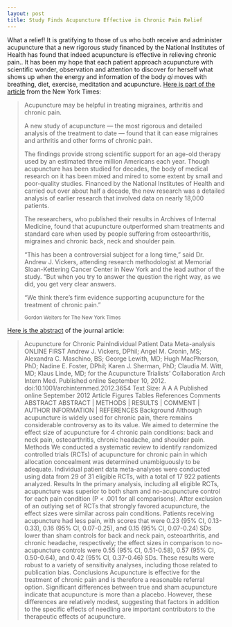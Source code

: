 ```yaml
---
layout: post
title: Study Finds Acupuncture Effective in Chronic Pain Relief
---
```

What a relief!  It is gratifying to those of us who both receive and
administer acupuncture that a new rigorous study financed by the National
Institutes of Health has found that indeed acupuncture is effective in
relieving chronic pain..  It has been my hope that each patient approach
acupuncture with scientific wonder, observation and attention to discover for
herself what shows up when the energy and information of the body _qi_ moves
with breathing, diet, exercise, meditation and acupuncture. [Here is part of
the article][1] from the New York Times:

<blockquote>
    <p>Acupuncture may be helpful in treating migraines, arthritis and chronic pain.</p>
    <p>A new study of acupuncture — the most rigorous and detailed analysis of the treatment to date — found that it can ease migraines and arthritis and other forms of chronic pain.</p>
    <p>The findings provide strong scientific support for an age-old therapy used by an estimated three million Americans each year. Though acupuncture has been studied for decades, the body of medical research on it has been mixed and mired to some extent by small and poor-quality studies. Financed by the National Institutes of Health and carried out over about half a decade, the new research was a detailed analysis of earlier research that involved data on nearly 18,000 patients.</p>
    <p>The researchers, who published their results in Archives of Internal Medicine, found that acupuncture outperformed sham treatments and standard care when used by people suffering from osteoarthritis, migraines and chronic back, neck and shoulder pain.</p>
    <p>“This has been a controversial subject for a long time,” said Dr. Andrew J. Vickers, attending research methodologist at Memorial Sloan-Kettering Cancer Center in New York and the lead author of the study. “But when you try to answer the question the right way, as we did, you get very clear answers.</p>
    <p>“We think there’s firm evidence supporting acupuncture for the treatment of chronic pain.”</p>
    <small>Gordon Welters for The New York Times</small>
</blockquote>

[Here is the abstract][2] of the journal article:

<blockquote>
<p>Acupuncture for Chronic PainIndividual Patient Data Meta-analysis ONLINE FIRST
Andrew J. Vickers, DPhil; Angel M. Cronin, MS; Alexandra C. Maschino, BS;
George Lewith, MD; Hugh MacPherson, PhD; Nadine E. Foster, DPhil; Karen J.
Sherman, PhD; Claudia M. Witt, MD; Klaus Linde, MD; for the Acupuncture
Trialists’ Collaboration Arch Intern Med. Published online September 10, 2012.
doi:10.1001/archinternmed.2012.3654 Text Size: A A A Published online
September 2012 Article Figures Tables References Comments ABSTRACT ABSTRACT |
METHODS | RESULTS | COMMENT | AUTHOR INFORMATION | REFERENCES Background
Although acupuncture is widely used for chronic pain, there remains
considerable controversy as to its value. We aimed to determine the effect
size of acupuncture for 4 chronic pain conditions: back and neck pain,
osteoarthritis, chronic headache, and shoulder pain. Methods We conducted a
systematic review to identify randomized controlled trials (RCTs) of
acupuncture for chronic pain in which allocation concealment was determined
unambiguously to be adequate. Individual patient data meta-analyses were
conducted using data from 29 of 31 eligible RCTs, with a total of 17 922
patients analyzed. Results In the primary analysis, including all eligible
RCTs, acupuncture was superior to both sham and no-acupuncture control for
each pain condition (P &lt; .001 for all comparisons). After exclusion of an
outlying set of RCTs that strongly favored acupuncture, the effect sizes were
similar across pain conditions. Patients receiving acupuncture had less pain,
with scores that were 0.23 (95% CI, 0.13-0.33), 0.16 (95% CI, 0.07-0.25), and
0.15 (95% CI, 0.07-0.24) SDs lower than sham controls for back and neck pain,
osteoarthritis, and chronic headache, respectively; the effect sizes in
comparison to no-acupuncture controls were 0.55 (95% CI, 0.51-0.58), 0.57 (95%
CI, 0.50-0.64), and 0.42 (95% CI, 0.37-0.46) SDs. These results were robust to
a variety of sensitivity analyses, including those related to publication
bias. Conclusions Acupuncture is effective for the treatment of chronic pain
and is therefore a reasonable referral option. Significant differences between
true and sham acupuncture indicate that acupuncture is more than a placebo.
However, these differences are relatively modest, suggesting that factors in
addition to the specific effects of needling are important contributors to the
therapeutic effects of acupuncture.
</p>
</blockquote>

[1]: http://well.blogs.nytimes.com/2012/09/11/acupuncture-provides-true-pain-relief-in-study/
[2]: http://archinte.jamanetwork.com/article.aspx?articleid=1357513
